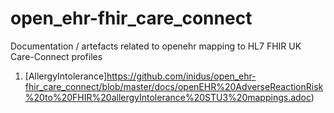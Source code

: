 # open_ehr-fhir_care_connect
Documentation / artefacts related to openehr mapping to HL7 FHIR UK Care-Connect profiles

1. [AllergyIntolerance]https://github.com/inidus/open_ehr-fhir_care_connect/blob/master/docs/openEHR%20AdverseReactionRisk%20to%20FHIR%20allergyIntolerance%20STU3%20mappings.adoc)
